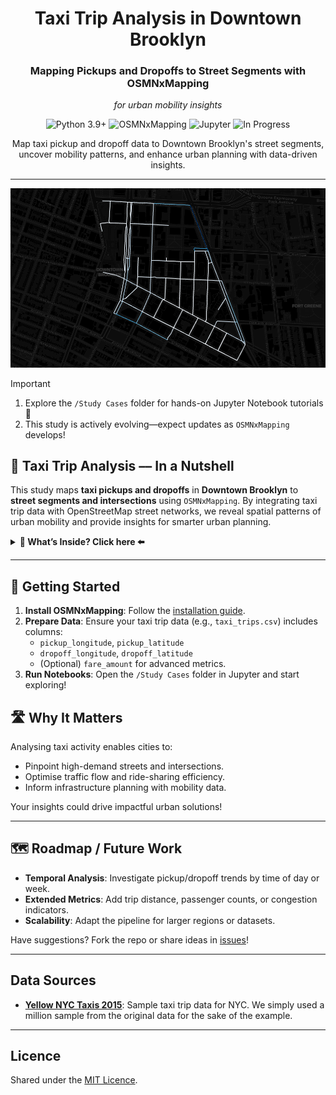 <div align="center">
   <h1>Taxi Trip Analysis in Downtown Brooklyn</h1>
   <h3>Mapping Pickups and Dropoffs to Street Segments with OSMNxMapping</h3>
    <p><i>for urban mobility insights</i></p>
   <p>
      <img src="https://img.shields.io/static/v1?label=Python&message=3.9%2B&color=3776AB&style=for-the-badge&logo=python&logoColor=white" alt="Python 3.9+">
      <img src="https://img.shields.io/badge/OSMNxMapping-4CAF50?style=for-the-badge&logo=openstreetmap&logoColor=white" alt="OSMNxMapping">
      <img src="https://img.shields.io/badge/Jupyter-F37626?style=for-the-badge&logo=jupyter&logoColor=white" alt="Jupyter">
      <img src="https://img.shields.io/badge/Status-In%20Progress-blue?style=for-the-badge" alt="In Progress">
   </p>
   <p>Map taxi pickup and dropoff data to Downtown Brooklyn's street segments, uncover mobility patterns, and enhance urban planning with data-driven insights.</p>
</div>

---

<div style="text-align: center;">
  <img src="./resources/taxi_analysis_cover.png" alt="Taxi Analysis Cover">
</div>

> [!IMPORTANT]
> 1) Explore the `/Study Cases` folder for hands-on Jupyter Notebook tutorials 🎉  
> 2) This study is actively evolving—expect updates as `OSMNxMapping` develops!

## 🚕 Taxi Trip Analysis –– In a Nutshell

This study maps **taxi pickups and dropoffs** in **Downtown Brooklyn** to **street segments and intersections** using `OSMNxMapping`. By integrating taxi trip data with OpenStreetMap street networks, we reveal spatial patterns of urban mobility and provide insights for smarter urban planning.

<details>
<summary><strong> 👀 What’s Inside? Click here ⬅️</strong></summary>

- **[1] Downtown_BK_Taxi_Trips_OSMNX_StepByStep.ipynb**  
  A step-by-step tutorial covering:
  - Loading taxi trip data from CSV.
  - Querying the Downtown Brooklyn street network.
  - Preprocessing data (imputing missing coordinates, filtering to a bounding box).
  - Mapping pickups and dropoffs to street nodes.
  - Enriching the network with pickup and dropoff counts.
  - Visualising results interactively (streets and intersections) and statically (intersections).

- **[2] Downtown_BK_Taxi_Trips_OSMNX_Pipeline.ipynb**  
  A streamlined `UrbanPipeline` automating:
  - Data loading and network creation.
  - Imputation and filtering.
  - Mapping and enriching with pickup/dropoff counts.
  - Interactive visualisation of streets and intersections—all in a concise workflow.

- **[3] Downtown_BK_Taxi_Trips_OSMNX_Advanced_Pipeline.ipynb**  
  An advanced `UrbanPipeline` extending the basic pipeline with:
  - Additional enrichment for average fare amount per street segment/intersection.
  - Interactive visualisation of pickup counts, dropoff counts, and average fares.

</details>

---

## 🥐 Getting Started

1. **Install OSMNxMapping**: Follow the [installation guide](https://github.com/VIDA-NYU/OSMNxMapping#installation).
2. **Prepare Data**: Ensure your taxi trip data (e.g., `taxi_trips.csv`) includes columns:
   - `pickup_longitude`, `pickup_latitude`
   - `dropoff_longitude`, `dropoff_latitude`
   - (Optional) `fare_amount` for advanced metrics.
3. **Run Notebooks**: Open the `/Study Cases` folder in Jupyter and start exploring!

## 🛣️ Why It Matters

Analysing taxi activity enables cities to:
- Pinpoint high-demand streets and intersections.
- Optimise traffic flow and ride-sharing efficiency.
- Inform infrastructure planning with mobility data.

Your insights could drive impactful urban solutions!

---

## 🗺️ Roadmap / Future Work

- **Temporal Analysis**: Investigate pickup/dropoff trends by time of day or week.
- **Extended Metrics**: Add trip distance, passenger counts, or congestion indicators.
- **Scalability**: Adapt the pipeline for larger regions or datasets.

Have suggestions? Fork the repo or share ideas in [issues](https://github.com/VIDA-NYU/OSMNxMapping/issues)!

---

## Data Sources

- **[Yellow NYC Taxis 2015](https://arc.net/l/quote/pwljlsqk)**: Sample taxi trip data for NYC. We simply used a million sample from the original data for the sake of the example.
---

## Licence

Shared under the [MIT Licence](https://github.com/VIDA-NYU/OSMNxMapping/blob/main/LICENCE).